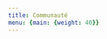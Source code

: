 ```yaml
---
title: Communauté
menu: {main: {weight: 40}}
---
```


<!--add blocks of content here to add more sections to the community page -->
